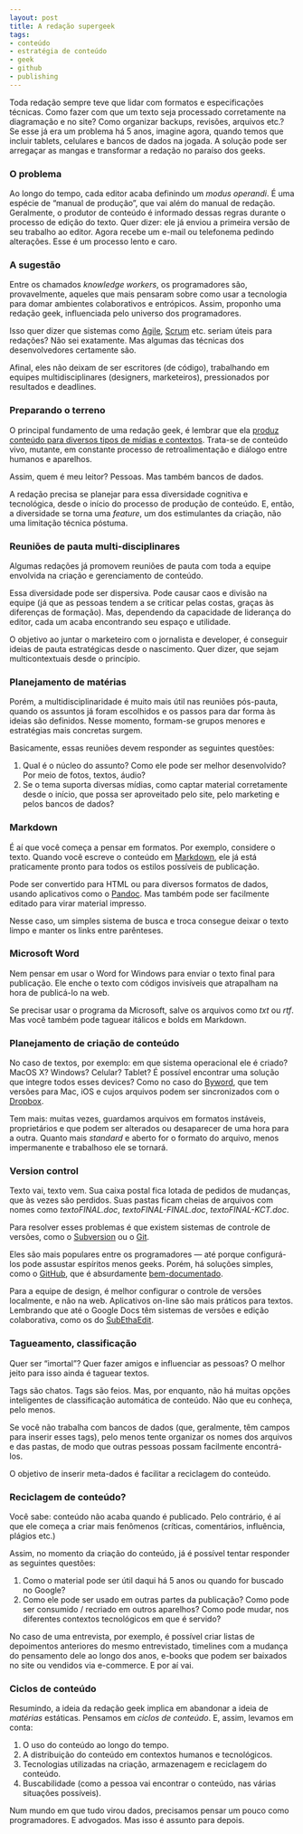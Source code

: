 ```yaml
---
layout: post
title: A redação supergeek
tags:
- conteúdo
- estratégia de conteúdo
- geek
- github
- publishing
---
```


Toda redação sempre teve que lidar com formatos e especificações técnicas. Como fazer com que um texto seja processado corretamente na diagramação e no site? Como organizar backups, revisões, arquivos etc.? Se esse já era um problema há 5 anos, imagine agora, quando temos que incluir tablets, celulares e bancos de dados na jogada. A solução pode ser arregaçar as mangas e transformar a redação no paraíso dos geeks.

### O problema

Ao longo do tempo, cada editor acaba definindo um _modus operandi_. É uma espécie de “manual de produção”, que vai além do manual de redação.  Geralmente, o produtor de conteúdo é informado dessas regras durante o processo de edição do texto. Quer dizer: ele já enviou a primeira versão de seu trabalho ao editor. Agora recebe um e-mail ou telefonema pedindo alterações. Esse é um processo lento e caro.

### A sugestão

Entre os chamados _knowledge workers_, os programadores são, provavelmente, aqueles que mais pensaram sobre como usar a tecnologia para domar ambientes colaborativos e entrópicos. Assim, proponho uma redação geek, influenciada pelo universo dos programadores.

Isso quer dizer que sistemas como [Agile](http://en.wikipedia.org/wiki/Agile_software_development), [Scrum](http://en.wikipedia.org/wiki/Scrum_(development)) etc. seriam úteis para redações? Não sei exatamente. Mas algumas das técnicas dos desenvolvedores certamente são.

Afinal, eles não deixam de ser escritores (de código), trabalhando em equipes multidisciplinares (designers, marketeiros), pressionados por resultados e deadlines.

### Preparando o terreno

O principal fundamento de uma redação geek, é lembrar que ela [produz conteúdo para diversos tipos de mídias e contextos](http://caosordenado.com/a-arte-de-enlouquecer-editores/). Trata-se de conteúdo vivo, mutante, em constante processo de retroalimentação e diálogo entre humanos e aparelhos.

Assim, quem é meu leitor? Pessoas. Mas também bancos de dados.

A redação precisa se planejar para essa diversidade cognitiva e tecnológica, desde o início do processo de produção de conteúdo. E, então, a diversidade se torna uma _feature_, um dos estimulantes da criação, não uma limitação técnica póstuma.

### Reuniões de pauta multi-disciplinares

Algumas redações já promovem reuniões de pauta com toda a equipe envolvida na criação e gerenciamento de conteúdo.

Essa diversidade pode ser dispersiva. Pode causar caos e divisão na equipe (já que as pessoas tendem a se criticar pelas costas, graças às diferenças de formação). Mas, dependendo da capacidade de liderança do editor, cada um acaba encontrando seu espaço e utilidade.

O objetivo ao juntar o marketeiro com o jornalista e developer, é conseguir ideias de pauta estratégicas desde o nascimento. Quer dizer, que sejam multicontextuais desde o princípio.

### Planejamento de matérias

Porém, a multidisciplinaridade é muito mais útil nas reuniões pós-pauta, quando os assuntos já foram escolhidos e os passos para dar forma às ideias são definidos. Nesse momento, formam-se grupos menores e estratégias mais concretas surgem.

Basicamente, essas reuniões devem responder as seguintes questões:

  1. Qual é o núcleo do assunto? Como ele pode ser melhor desenvolvido? Por meio de fotos, textos, áudio?
  2. Se o tema suporta diversas mídias, como captar material corretamente desde o início, que possa ser aproveitado pelo site, pelo marketing e pelos bancos de dados?

### Markdown

É aí que você começa a pensar em formatos. Por exemplo, considere o texto. Quando você escreve o conteúdo em [Markdown](http://daringfireball.net/projects/markdown/), ele já está praticamente pronto para todos os estilos possíveis de publicação.

Pode ser convertido para HTML ou para diversos formatos de dados, usando aplicativos como o [Pandoc](http://johnmacfarlane.net/pandoc/). Mas também pode ser facilmente editado para virar material impresso.

Nesse caso, um simples sistema de busca e troca consegue deixar o texto limpo e manter os links entre parênteses.

### Microsoft Word

Nem pensar em usar o Word for Windows para enviar o texto final para publicação. Ele enche o texto com códigos invisíveis que atrapalham na hora de publicá-lo na web.

Se precisar usar o programa da Microsoft, salve os arquivos como _txt_ ou _rtf_. Mas você também pode taguear itálicos e bolds em Markdown.

### Planejamento de criação de conteúdo

No caso de textos, por exemplo: em que sistema operacional ele é criado? MacOS X? Windows? Celular? Tablet? É possível encontrar uma solução que integre todos esses devices? Como no caso do [Byword](http://bywordapp.com), que tem versões para Mac, iOS e cujos arquivos podem ser sincronizados com o [Dropbox](http://dropbox.com).

Tem mais: muitas vezes, guardamos arquivos em formatos instáveis, proprietários e que podem ser alterados ou desaparecer de uma hora para a outra. Quanto mais _standard_ e aberto for o formato do arquivo, menos impermanente e trabalhoso ele se tornará.

### Version control

Texto vai, texto vem. Sua caixa postal fica lotada de pedidos de mudanças, que às vezes são perdidos. Suas pastas ficam cheias de arquivos com nomes como _textoFINAL.doc_, _textoFINAL-FINAL.doc_, _textoFINAL-KCT.doc_.

Para resolver esses problemas é que existem sistemas de controle de versões, como o [Subversion](http://en.wikipedia.org/wiki/Apache_Subversion) ou o [Git](http://git-scm.com/video/what-is-version-control).

Eles são mais populares entre os programadores — até porque configurá-los pode assustar espíritos menos geeks. Porém, há soluções simples, como o [GitHub](http://github.com), que é absurdamente [bem-documentado](http://git-scm.com/book).

Para a equipe de design, é melhor configurar o controle de versões localmente, e não na web. Aplicativos on-line são mais práticos para textos. Lembrando que até o Google Docs têm sistemas de versões e edição colaborativa, como os do [SubEthaEdit](http://codingmonkeys.de/subethaedit/).

### Tagueamento, classificação

Quer ser “imortal”? Quer fazer amigos e influenciar as pessoas? O melhor jeito para isso ainda é taguear textos.

Tags são chatos. Tags são feios. Mas, por enquanto, não há muitas opções inteligentes de classificação automática de conteúdo. Não que eu conheça, pelo menos.

Se você não trabalha com bancos de dados (que, geralmente, têm campos para inserir esses tags), pelo menos tente organizar os nomes dos arquivos e das pastas, de modo que outras pessoas possam facilmente encontrá-los.

O objetivo de inserir meta-dados é facilitar a reciclagem do conteúdo.

### Reciclagem de conteúdo?

Você sabe: conteúdo não acaba quando é publicado. Pelo contrário, é aí que ele começa a criar mais fenômenos (críticas, comentários, influência, plágios etc.)

Assim, no momento da criação do conteúdo, já é possível tentar responder as seguintes questões:

  1. Como o material pode ser útil daqui há 5 anos ou quando for buscado no Google?
  2. Como ele pode ser usado em outras partes da publicação? Como pode ser consumido / recriado em outros aparelhos? Como pode mudar, nos diferentes contextos tecnológicos em que é servido?

No caso de uma entrevista, por exemplo, é possível criar listas de depoimentos anteriores do mesmo entrevistado, timelines com a mudança do pensamento dele ao longo dos anos, e-books que podem ser baixados no site ou vendidos via e-commerce. E por aí vai.

### Ciclos de conteúdo

Resumindo, a ideia da redação geek implica em abandonar a ideia de _matérias_ estáticas. Pensamos em _ciclos de conteúdo_. E, assim, levamos em conta:

  1. O uso do conteúdo ao longo do tempo.
  2. A distribuição do conteúdo em contextos humanos e tecnológicos.
  3. Tecnologias utilizadas na criação, armazenagem e reciclagem do conteúdo.
  4. Buscabilidade (como a pessoa vai encontrar o conteúdo, nas várias situações possíveis).

Num mundo em que tudo virou dados, precisamos pensar um pouco como programadores. E advogados. Mas isso é assunto para depois.


